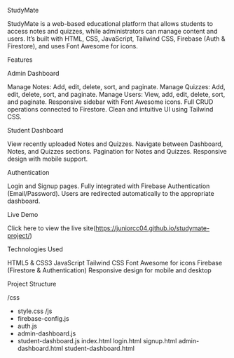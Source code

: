 StudyMate

StudyMate is a web-based educational platform that allows students to access notes and quizzes, while administrators can manage content and users. It’s built with HTML, CSS, JavaScript, Tailwind CSS, Firebase (Auth & Firestore), and uses Font Awesome for icons.

Features

Admin Dashboard

Manage Notes: Add, edit, delete, sort, and paginate.
Manage Quizzes: Add, edit, delete, sort, and paginate.
Manage Users: View, add, edit, delete, sort, and paginate.
Responsive sidebar with Font Awesome icons.
Full CRUD operations connected to Firestore.
Clean and intuitive UI using Tailwind CSS.


Student Dashboard

View recently uploaded Notes and Quizzes.
Navigate between Dashboard, Notes, and Quizzes sections.
Pagination for Notes and Quizzes.
Responsive design with mobile support.


Authentication

Login and Signup pages.
Fully integrated with Firebase Authentication (Email/Password).
Users are redirected automatically to the appropriate dashboard.


Live Demo

Click here to view the live site(https://juniorcc04.github.io/studymate-project/)


Technologies Used

HTML5 & CSS3
JavaScript
Tailwind CSS
Font Awesome for icons
Firebase (Firestore & Authentication)
Responsive design for mobile and desktop




Project Structure

/css
  - style.css
/js
  - firebase-config.js
  - auth.js
  - admin-dashboard.js
  - student-dashboard.js
index.html
login.html
signup.html
admin-dashboard.html
student-dashboard.html
